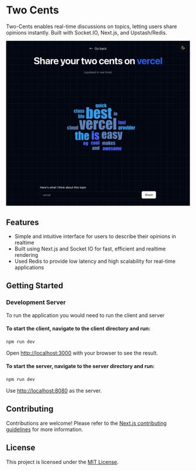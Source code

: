 # **Two Cents**

Two-Cents enables real-time discussions on topics, letting users share opinions instantly. Built with Socket.IO, Next.js, and Upstash/Redis.

![Two Cents](./images/topic.png)

## **Features**

- Simple and intuitive interface for users to describe their opinions in realtime
- Built using Next.js and Socket IO for fast, efficient and realtime rendering
- Used Redis to provide low latency and high scalability for real-time applications

## **Getting Started**

### Development Server

To run the application you would need to run the client and server

#### To start the client, navigate to the client directory and run:

```bash
npm run dev
```

Open [http://localhost:3000](http://localhost:3000) with your browser to see the result.

#### To start the server, navigate to the server directory and run:

```bash
npm run dev
```

Use [http://localhost:8080](http://localhost:8080) as the server.

## **Contributing**

Contributions are welcome! Please refer to the [Next.js contributing guidelines](https://nextjs.org/docs/contributing) for more information.

## **License**

This project is licensed under the [MIT License](https://opensource.org/licenses/MIT).
